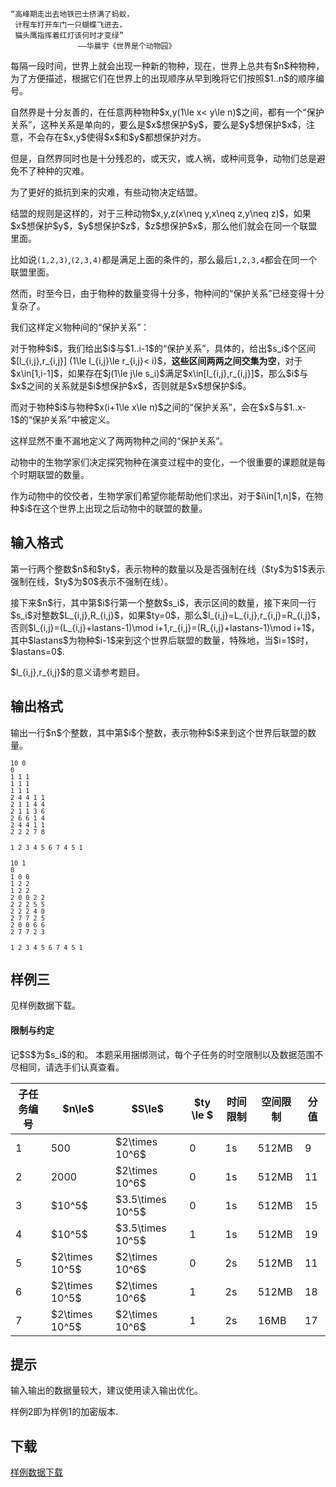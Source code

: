 <pre><code>“高峰期走出去地铁巴士挤满了蚂蚁，
 计程车打开车门一只蝴蝶飞进去，
 猫头鹰指挥着红灯该何时才变绿”
               ——华晨宇《世界是个动物园》</code></pre>
<p>每隔一段时间，世界上就会出现一种新的物种，现在，世界上总共有$n$种物种，为了方便描述，根据它们在世界上的出现顺序从早到晚将它们按照$1..n$的顺序编号。</p>
<p>自然界是十分友善的，在任意两种物种$x,y(1\le x&lt; y\le n)$之间，都有一个“保护关系”，这种关系是单向的，要么是$x$想保护$y$，要么是$y$想保护$x$，注意，不会存在$x,y$使得$x$和$y$都想保护对方。</p>
<p>但是，自然界同时也是十分残忍的，或天灾，或人祸，或种间竞争，动物们总是避免不了种种的灾难。</p>
<p>为了更好的抵抗到来的灾难，有些动物决定结盟。</p>
<p>结盟的规则是这样的，对于三种动物$x,y,z(x\neq y,x\neq z,y\neq z)$，如果$x$想保护$y$，$y$想保护$z$，$z$想保护$x$，那么他们就会在同一个联盟里面。</p>
<p>比如说<code>(1,2,3)</code>,<code>(2,3,4)</code>都是满足上面的条件的，那么最后<code>1,2,3,4</code>都会在同一个联盟里面。</p>
<p>然而，时至今日，由于物种的数量变得十分多，物种间的“保护关系”已经变得十分复杂了。</p>
<p>我们这样定义物种间的“保护关系”：</p>
<p>对于物种$i$，我们给出$i$与$1..i-1$的“保护关系”，具体的，给出$s_i$个区间$[l_{i,j},r_{i,j}] (1\le l_{i,j}\le r_{i,j}&lt; i)$，<strong>这些区间两两之间交集为空</strong>，对于$x\in[1,i-1]$，如果存在$j(1\le j\le s_i)$满足$x\in[l_{i,j},r_{i,j}]$，那么$i$与$x$之间的关系就是$i$想保护$x$，否则就是$x$想保护$i$。</p>
<p>而对于物种$i$与物种$x(i+1\le x\le n)$之间的“保护关系”，会在$x$与$1..x-1$的“保护关系”中被定义。</p>
<p>这样显然不重不漏地定义了两两物种之间的“保护关系”。</p>
<p>动物中的生物学家们决定探究物种在演变过程中的变化，一个很重要的课题就是每个时期联盟的数量。</p>
<p>作为动物中的佼佼者，生物学家们希望你能帮助他们求出，对于$i\in[1,n]$，在物种$i$在这个世界上出现之后动物中的联盟的数量。</p>
<h2>输入格式</h2>
<p>第一行两个整数$n$和$ty$，表示物种的数量以及是否强制在线（$ty$为$1$表示强制在线，$ty$为$0$表示不强制在线）。</p>
<p>接下来$n$行，其中第$i$行第一个整数$s_i$，表示区间的数量，接下来同一行$s_i$对整数$L_{i,j},R_{i,j}$，如果$ty=0$，那么$l_{i,j}=L_{i,j},r_{i,j}=R_{i,j}$，否则$l_{i,j}=(L_{i,j}+lastans-1)\mod i+1,r_{i,j}=(R_{i,j}+lastans-1)\mod i+1$，其中$lastans$为物种$i-1$来到这个世界后联盟的数量，特殊地，当$i=1$时，$lastans=0$.</p>
<p>$l_{i,j},r_{i,j}$的意义请参考题目。</p>
<h2>输出格式</h2>
<p>输出一行$n$个整数，其中第$i$个整数，表示物种$i$来到这个世界后联盟的数量。</p>


<pre><code class="language-input1"><code>10 0
0 
1 1 1 
1 1 1 
1 1 1 
2 4 4 1 1 
2 1 1 4 4 
2 1 1 3 6 
2 6 6 1 4 
2 4 4 1 1 
2 2 2 7 8</code>
</code></pre>

<pre><code class="language-output1"><code>1 2 3 4 5 6 7 4 5 1</code>
</code></pre>


<pre><code class="language-input2"><code>10 1
0 
1 0 0 
1 2 2 
1 2 2 
2 0 0 2 2 
2 2 2 5 5 
2 2 2 4 0 
2 7 7 2 5 
2 0 0 6 6 
2 7 7 2 3</code>
</code></pre>

<pre><code class="language-output2"><code>1 2 3 4 5 6 7 4 5 1</code>
</code></pre>
<h2>样例三</h2>
<p>见样例数据下载。</p>
<h4>限制与约定</h4>
<p>记$S$为$s_i$的和。 本题采用捆绑测试，每个子任务的时空限制以及数据范围不尽相同，请选手们认真查看。</p>
<div class="table-responsive">
<table class="table table-bordered table-text-center table-verticle-middle"><thead><tr><th>子任务编号</th><th>$n\le$</th><th>$S\le$</th><th>$ty \le $</th><th>时间限制</th><th>空间限制</th><th>分值</th></tr></thead><tbody><tr><td>1</td><td>500</td><td>$2\times 10^6​$</td><td>0</td><td>1s</td><td>512MB</td><td>9</td></tr><tr><td>2</td><td>2000</td><td>$2\times 10^6​$</td><td>0</td><td>1s</td><td>512MB</td><td>11</td></tr><tr><td>3</td><td>$10^5$</td><td>$3.5\times 10^5​$</td><td>0</td><td>1s</td><td>512MB</td><td>15</td></tr><tr><td>4</td><td>$10^5$</td><td>$3.5\times 10^5​$</td><td>1</td><td>1s</td><td>512MB</td><td>19</td></tr><tr><td>5</td><td>$2\times 10^5​$</td><td>$2\times 10^6​$</td><td>0</td><td>2s</td><td>512MB</td><td>11</td></tr><tr><td>6</td><td>$2\times 10^5​$</td><td>$2\times 10^6​$</td><td>1</td><td>2s</td><td>512MB</td><td>18</td></tr><tr><td>7</td><td>$2\times 10^5​$</td><td>$2\times 10^6​$</td><td>1</td><td>2s</td><td>16MB</td><td>17</td></tr></tbody></table></div>

<h2>提示</h2>
<p>输入输出的数据量较大，建议使用读入输出优化。</p>
<p>样例2即为样例1的加密版本.</p>
<h2>下载</h2>
<p><a href="./20856/file/attachment.zip">样例数据下载</a></p>
